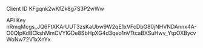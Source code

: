 Client ID
KFgqnk2wKfZk8g7S3P2wWw

API Key
nRmqMcgs_JQ6FtXKArUUT3zsKaUbw9W2qE1xVFcDbG80jNHVNDAnnx4A-O0QlpKdBCkshMmCVYlGDe8SbHpXG4d3qeo1nVTtcaBXSuHwv_YtpOXBycvWoNw72V1xXnYx
